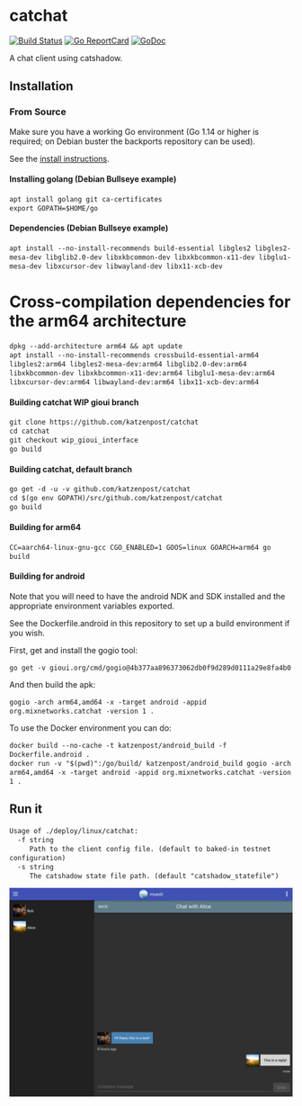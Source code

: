 catchat
=======

[![Build Status](https://github.com/katzenpost/catchat/workflows/build/badge.svg)](https://github.com/katzenpost/catchat/actions)
[![Go ReportCard](http://goreportcard.com/badge/katzenpost/catchat)](http://goreportcard.com/report/katzenpost/catchat)
[![GoDoc](https://godoc.org/github.com/golang/gddo?status.svg)](https://pkg.go.dev/github.com/katzenpost/catchat?tab=doc)

A chat client using catshadow.

## Installation

### From Source

Make sure you have a working Go environment (Go 1.14 or higher is required; on
Debian buster the backports repository can be used).

See the [install instructions](http://golang.org/doc/install.html).

#### Installing golang (Debian Bullseye example)

    apt install golang git ca-certificates
    export GOPATH=$HOME/go

#### Dependencies (Debian Bullseye example)

    apt install --no-install-recommends build-essential libgles2 libgles2-mesa-dev libglib2.0-dev libxkbcommon-dev libxkbcommon-x11-dev libglu1-mesa-dev libxcursor-dev libwayland-dev libx11-xcb-dev

# Cross-compilation dependencies for the arm64 architecture

    dpkg --add-architecture arm64 && apt update
    apt install --no-install-recommends crossbuild-essential-arm64 libgles2:arm64 libgles2-mesa-dev:arm64 libglib2.0-dev:arm64 libxkbcommon-dev libxkbcommon-x11-dev:arm64 libglu1-mesa-dev:arm64 libxcursor-dev:arm64 libwayland-dev:arm64 libx11-xcb-dev:arm64

#### Building catchat WIP gioui branch

    git clone https://github.com/katzenpost/catchat
    cd catchat
    git checkout wip_gioui_interface
    go build

#### Building catchat, default branch

    go get -d -u -v github.com/katzenpost/catchat
    cd $(go env GOPATH)/src/github.com/katzenpost/catchat
    go build

#### Building for arm64

    CC=aarch64-linux-gnu-gcc CGO_ENABLED=1 GOOS=linux GOARCH=arm64 go build

#### Building for android

Note that you will need to have the android NDK and SDK installed and the
appropriate environment variables exported.

See the Dockerfile.android in this repository to set up a build environment if you wish.

First, get and install the gogio tool:

    go get -v gioui.org/cmd/gogio@4b377aa896373062db0f9d289d0111a29e8fa4b0

And then build the apk:

    gogio -arch arm64,amd64 -x -target android -appid org.mixnetworks.catchat -version 1 .

To use the Docker environment you can do:

    docker build --no-cache -t katzenpost/android_build -f Dockerfile.android .
    docker run -v "$(pwd)":/go/build/ katzenpost/android_build gogio -arch arm64,amd64 -x -target android -appid org.mixnetworks.catchat -version 1 .

## Run it

    Usage of ./deploy/linux/catchat:
      -f string
         Path to the client config file. (default to baked-in testnet configuration)
      -s string
         The catshadow state file path. (default "catshadow_statefile")

![catchat Screenshot](/assets/screenshot.png)
